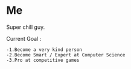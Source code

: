 # Me
Super chill guy.

Current Goal :

	-1.Become a very kind person
	-2.Become Smart / Expert at Computer Science
	-3.Pro at competitive games
